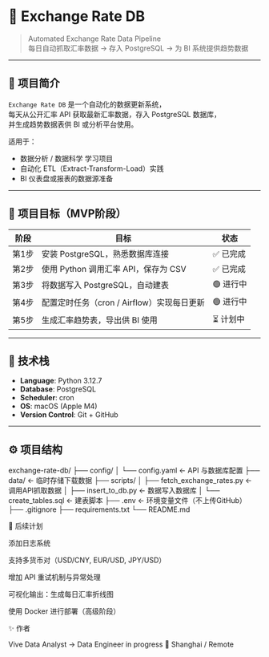 # 💱 Exchange Rate DB

> Automated Exchange Rate Data Pipeline  
> 每日自动抓取汇率数据 → 存入 PostgreSQL → 为 BI 系统提供趋势数据

---

## 📘 项目简介

`Exchange Rate DB` 是一个自动化的数据更新系统，  
每天从公开汇率 API 获取最新汇率数据，存入 PostgreSQL 数据库，  
并生成趋势数据表供 BI 或分析平台使用。

适用于：
- 数据分析 / 数据科学 学习项目
- 自动化 ETL（Extract-Transform-Load）实践
- BI 仪表盘或报表的数据源准备

---

## 🎯 项目目标（MVP阶段）

| 阶段 | 目标 | 状态 |
|------|------|------|
| 第1步 | 安装 PostgreSQL，熟悉数据库连接 | ✅ 已完成|
| 第2步 | 使用 Python 调用汇率 API，保存为 CSV | ✅ 已完成 |
| 第3步 | 将数据写入 PostgreSQL，自动建表 | 🟢 进行中 |
| 第4步 | 配置定时任务（cron / Airflow）实现每日更新 | 🟢 进行中 |
| 第5步 | 生成汇率趋势表，导出供 BI 使用 | ⏳ 计划中 |

---

## 🧩 技术栈

- **Language**: Python 3.12.7
- **Database**: PostgreSQL
- **Scheduler**: cron
- **OS**: macOS (Apple M4)
- **Version Control**: Git + GitHub

---

## ⚙️ 项目结构

exchange-rate-db/
├── config/
│ └── config.yaml ← API 与数据库配置
├── data/ ← 临时存储下载数据
├── scripts/
│ ├── fetch_exchange_rates.py ← 调用API抓取数据
│ ├── insert_to_db.py ← 数据写入数据库
│ └── create_tables.sql ← 建表脚本
├── .env ← 环境变量文件（不上传GitHub）
├── .gitignore
├── requirements.txt
└── README.md


🧠 后续计划
 
 添加日志系统
 
 支持多货币对（USD/CNY, EUR/USD, JPY/USD）
 
 增加 API 重试机制与异常处理
 
 可视化输出：生成每日汇率折线图

 使用 Docker 进行部署（高级阶段）


 ✨ 作者

Vive
Data Analyst → Data Engineer in progress
📍 Shanghai / Remote